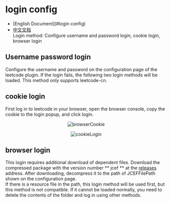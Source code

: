 # login config  
  - [English Document](#login config)  
  - [中文文档](https://github.com/shuzijun/leetcode-editor/blob/master/doc/LoginHelp_ZH.md)   
  Login method: Configure username and password login, cookie login, browser login  
## Username password login  
  Configure the username and password on the configuration page of the leetcode plugin. If the login fails, the following two login methods will be loaded. This method only supports leetcode-cn.  
## cookie login  
  First log in to leetcode in your browser, open the browser console, copy the cookie to the login popup, and click login.   
  <p align="center">
    <img src="https://raw.githubusercontent.com/shuzijun/leetcode-editor/master/doc/browserCookie.png" alt="browserCookie"/>
  </p>  
  <p align="center">
    <img src="https://raw.githubusercontent.com/shuzijun/leetcode-editor/master/doc/cookieLogin.png" alt="cookieLogin"/>
  </p> 
    
## browser login   
  This login requires additional download of dependent files. Download the compressed package with the version number ** jcef ** at the [releases](https://github.com/shuzijun/leetcode-editor/releases) address. After downloading, decompress it to the path of JCEFFilePath shown on the configuration page.  
  If there is a resource file in the path, this login method will be used first, but this method is not compatible. If it cannot be loaded normally, you need to delete the contents of the folder and log in using other methods.  

